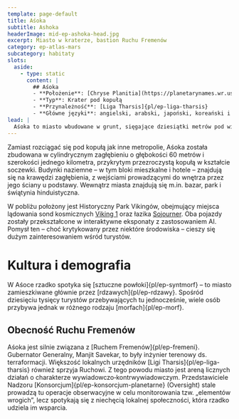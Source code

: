 ```yaml
---
template: page-default
title: Aśoka
subtitle: Ashoka
headerImage: mid-ep-ashoka-head.jpg
excerpt: Miasto w kraterze, bastion Ruchu Fremenów
category: ep-atlas-mars
subcategory: habitaty
slots:
  aside:
    - type: static
      content: |
        ## Aśoka
        - **Położenie**: [Chryse Planitia](https://planetarynames.wr.usgs.gov/Feature/1203) ([Mars]{pl/ep-atlas-mars})
        - **Typ**: Krater pod kopułą
        - **Przynależność**: [Liga Tharsis]{pl/ep-liga-tharsis}
        - **Główne języki**: angielski, arabski, japoński, koreański i mandaryński 
lead: |
  Aśoka to miasto wbudowane w grunt, sięgające dziesiątki metrów pod wieczną zmarzlinę chaotycznej równiny, na której się znajduje – aż do warstwy litej skały. Miasto odgrywa istotną rolę mimo stosunkowo niewielkich rozmiarów. Stanowi centrum działalności [Ruchu Fremenów]{pl/ep-fremeni}, ekskluzywne miejsce wypoczynku dla zamożnych oraz ważny ośrodek operacyjny **Organizacji Terraformacyjnej Tytana** (TTO). Aśoka łączy funkcje miejskie i pustynne – to przestrzeń na styku oazy, miasta i infrastruktury.
---
```

Zamiast rozciągać się pod kopułą jak inne metropolie, Aśoka została zbudowana w cylindrycznym zagłębieniu o głębokości 60 metrów i szerokości jednego kilometra, przykrytym przezroczystą kopułą w kształcie soczewki. Budynki naziemne – w tym bloki mieszkalne i hotele – znajdują się na krawędzi zagłębienia, z wejściami prowadzącymi do wnętrza przez jego ściany u podstawy. Wewnątrz miasta znajdują się m.in. bazar, park i świątynia hinduistyczna.

W pobliżu położony jest Historyczny Park Vikingów, obejmujący miejsca lądowania sond kosmicznych [Viking 1](https://pl.wikipedia.org/wiki/Viking_1) oraz łazika [Sojourner](https://pl.wikipedia.org/wiki/Sojourner). Oba pojazdy zostały przekształcone w interaktywne eksponaty z zastosowaniem AI. Pomysł ten – choć krytykowany przez niektóre środowiska – cieszy się dużym zainteresowaniem wśród turystów.

# Kultura i demografia

W Aśoce rzadko spotyka się [sztuczne powłoki]{pl/ep-syntmorf} – to miasto zamieszkiwane głównie przez [rdzawych]{pl/ep-rdzawy}. Spośród dziesięciu tysięcy turystów przebywających tu jednocześnie, wiele osób przybywa jednak w różnego rodzaju [morfach]{pl/ep-morf}.

## Obecność Ruchu Fremenów

Aśoka jest silnie związana z [Ruchem Fremenów]{pl/ep-fremeni}. Gubernator Generalny, Manjit Savekar, to były inżynier terenowy ds. terraformacji. Większość lokalnych urzędników [Ligi Tharsis]{pl/ep-liga-tharsis} również sprzyja Ruchowi. Z tego powodu miasto jest areną licznych działań o charakterze wywiadowczo‑kontrwywiadowczym. Przedstawiciele Nadzoru [Konsorcjum]{pl/ep-konsorcjum-planetarne} (Oversight) stale prowadzą tu operacje obserwacyjne w celu monitorowania tzw. „elementów wrogich”, lecz spotykają się z niechęcią lokalnej społeczności, która rzadko udziela im wsparcia.